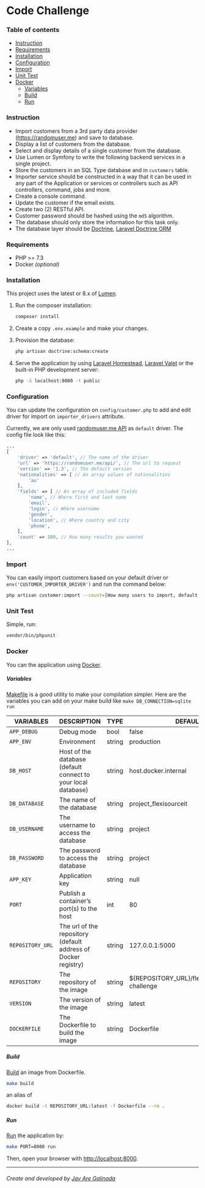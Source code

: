 # Code Challenge

### Table of contents
- [Instruction](#instruction)
- [Requirements](#requirements)
- [Installation](#installation)
- [Configuration](#configuration)
- [Import](#import)
- [Unit Test](#unit-test)
- [Docker](#docker)
  - [Variables](#variables)
  - [Build](#build)
  - [Run](#run)

### Instruction
- Import customers from a 3rd party data provider (https://randomuser.me) and save to database.
- Display a list of customers from the database.
- Select and display details of a single customer from the database.
- Use Lumen or Symfony to write the following backend services in a single project.
- Store the customers in an SQL Type database and in `customers` table.
- Importer service should be constructed in a way that it can be used in any part of the Application or services or 
controllers such as API controllers, command, jobs and more.
- Create a console command.
- Update the customer if the email exists.
- Create two (2) RESTful API.
- Customer password should be hashed using the `md5` algorithm.
- The database should only store the information for this task only.
- The database layer should be [Doctrine](https://www.doctrine-project.org/projects/orm.html), [Laravel Doctrine ORM](http://www.laraveldoctrine.org/docs/1.3/orm)

### Requirements
- PHP >= 7.3
- Docker _(optional)_

### Installation
This project uses the latest or 8.x of [Lumen](https://lumen.laravel.com/docs/8.x).

1. Run the composer installation:
    ```sh 
    composer install
   ```

2. Create a copy `.env.example` and make your changes.

3. Provision the database:
    ```sh
    php artisan doctrine:schema:create
   ```

4. Serve the application by using [Laravel Homestead](http://laravel.com/docs/homestead), 
[Laravel Valet](http://laravel.com/docs/valet) or the built-in PHP development server:
    ```sh
    php -S localhost:8000 -t public
   ```

### Configuration
You can update the configuration on `config/customer.php` to add and edit driver for import on `importer_drivers` 
attribute.

Currently, we are only used [randomuser.me API](https://randomuser.me/documentation) as `default` driver. The config
file look like this:

```php
...
[
    'driver' => 'default', // The name of the driver
    'url' => 'https://randomuser.me/api/', // The url to request
    'version' => '1.3', // The default version
    'nationalities' => [ // An array values of nationalities
        'au'
    ],
    'fields' => [ // An array of included fields
        'name', // Where first and last name
        'email',
        'login', // Where username
        'gender',
        'location', // Where country and city
        'phone',
    ],
    'count' => 100, // How many results you wanted
],
...
```

### Import
You can easily import customers based on your default driver or `env('CUSTOMER_IMPORTER_DRIVER')` and run the command
below:

```sh
php artisan customer:import --count=[How many users to import, default: 100]
```

### Unit Test
Simple, run:

```sh 
vendor/bin/phpunit
```

### Docker
You can the application using [Docker](https://www.docker.com).

##### Variables
[Makefile](https://en.wikipedia.org/wiki/Makefile) is a good utility to make your compilation simpler. Here are the 
variables you can add on your make build like `make DB_CONNECTION=sqlite run`

| VARIABLES        | DESCRIPTION                                                    | TYPE   | DEFAULT                                        |
|------------------|----------------------------------------------------------------|--------|------------------------------------------------|
| `APP_DEBUG`      | Debug mode                                                     | bool   | false                                          |
| `APP_ENV`        | Environment                                                    | string | production                                     |
| `DB_HOST`        | Host of the database (default connect to your local database)  | string | host.docker.internal                           |
| `DB_DATABASE`    | The name of the database                                       | string | project_flexisourceit                          |
| `DB_USERNAME`    | The username to access the database                            | string | project                                        |
| `DB_PASSWORD`    | The password to access the database                            | string | project                                        |
| `APP_KEY`        | Application key                                                | string | null                                           |
| `PORT`           | Publish a container’s port(s) to the host                      | int    | 80                                             |
| `REPOSITORY_URL` | The url of the repository (default address of Docker registry) | string | 127.0.0.1:5000                                 |
| `REPOSITORY`     | The repository of the image                                    | string | ${REPOSITORY_URL}/flexisourceit/code-challenge |
| `VERSION`        | The version of the image                                       | string | latest                                         |
| `DOCKERFILE`     | The Dockerfile to build the image                              | string | Dockerfile                                     |

##### Build
[Build](https://docs.docker.com/engine/reference/commandline/build/) an image from Dockerfile.

```sh
make build
```

an alias of

```sh
docker build -t REPOSITORY_URL:latest -f Dockerfile --rm .
```

##### Run
[Run](https://docs.docker.com/engine/reference/commandline/run/) the application by:

```sh
make PORT=8000 run
```

Then, open your browser with [http://localhost:8000](http://localhost:8000).

* * *
###### Create and developed by [Jay Are Galinada](https://jayaregalinada.github.io)
